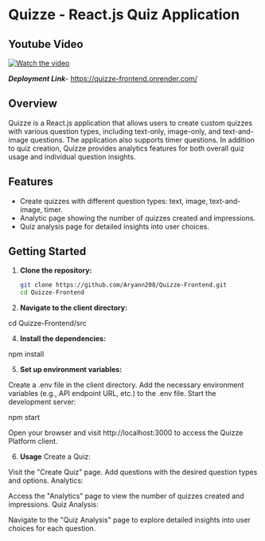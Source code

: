 # Quizze - React.js Quiz Application

## Youtube Video
[![Watch the video](https://i9.ytimg.com/vi/0HlPQ77Rr_Q/mqdefault.jpg?sqp=CJCTkawG-oaymwEmCMACELQB8quKqQMa8AEB-AH-CYACsAWKAgwIABABGEwgUShlMA8=&rs=AOn4CLD7ZHV8rTiTmL8jw71uBwd0SvLuMg)](https://youtu.be/0HlPQ77Rr_Q)


***Deployment Link***- https://quizze-frontend.onrender.com/

## Overview

Quizze is a React.js application that allows users to create custom quizzes with various question types, including text-only, image-only, and text-and-image questions. The application also supports timer questions. In addition to quiz creation, Quizze provides analytics features for both overall quiz usage and individual question insights.

## Features

- Create quizzes with different question types: text, image, text-and-image, timer.
- Analytic page showing the number of quizzes created and impressions.
- Quiz analysis page for detailed insights into user choices.

## Getting Started

1. **Clone the repository:**

   ```bash
   git clone https://github.com/Aryann208/Quizze-Frontend.git
   cd Quizze-Frontend
   
2. **Navigate to the client directory:**

cd Quizze-Frontend/src

4. **Install the dependencies:**

npm install

5. **Set up environment variables:**

Create a .env file in the client directory.
Add the necessary environment variables (e.g., API endpoint URL, etc.) to the .env file.
Start the development server:

npm start

Open your browser and visit http://localhost:3000 to access the Quizze Platform client.


6. **Usage**
Create a Quiz:

Visit the "Create Quiz" page.
Add questions with the desired question types and options.
Analytics:

Access the "Analytics" page to view the number of quizzes created and impressions.
Quiz Analysis:

Navigate to the "Quiz Analysis" page to explore detailed insights into user choices for each question.
